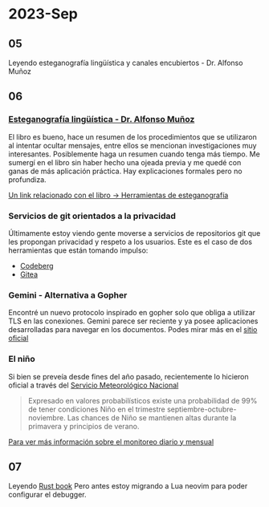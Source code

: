 # 2023-Sep
##  05
Leyendo esteganografía lingüística y canales encubiertos - Dr. Alfonso Muñoz

## 06
### [Esteganografía lingüística - Dr. Alfonso Muñoz](https://github.com/mindcrypt/libros/blob/master/Esteganograf%C3%ADa%20ling%C3%BC%C3%ADstica%20y%20canales%20encubiertos%20-%20libro.pdf)
El libro es bueno, hace un resumen de los procedimientos que se utilizaron al intentar ocultar mensajes, entre ellos se mencionan investigaciones muy interesantes. Posiblemente haga un resumen cuando tenga más tiempo. Me sumergí en el libro sin haber hecho una ojeada previa y me quedé con ganas de más aplicación práctica. Hay explicaciones formales pero no profundiza.

[Un link relacionado con el libro -> Herramientas de esteganografía](https://www.jjtc.com/Steganography/tools.html)

### Servicios de git orientados a la privacidad
Últimamente estoy viendo gente moverse a servicios de repositorios git que les propongan privacidad y respeto a los usuarios. Este es el caso de dos herramientas que están tomando impulso:
- [Codeberg](https://codeberg.org)
- [Gitea](https://about.gitea.com/)

### Gemini - Alternativa a Gopher
Encontré un nuevo protocolo inspirado en gopher solo que obliga a utilizar TLS en las conexiones. Gemini parece ser reciente y ya posee aplicaciones desarrolladas para navegar en los documentos. Podes mirar más en el [sitio oficial](https://gemini.circumlunar.space/)

### El niño
Si bien se preveía desde fines del año pasado, recientemente lo hicieron oficial a través del [Servicio Meteorológico Nacional](https://www.smn.gob.ar/sites/default/files/elnino23_09.pdf)

>Expresado en valores probabilísticos existe una probabilidad de 99% de tener condiciones Niño en el trimestre septiembre-octubre-noviembre. Las chances de Niño se mantienen altas durante la primavera y principios de verano.

[Para ver más información sobre el monitoreo diario y mensual](https://www.smn.gob.ar/clima/vigilancia)

## 07
Leyendo [Rust book](https://doc.rust-lang.org/book/)
Pero antes estoy migrando a Lua neovim para poder configurar el debugger.